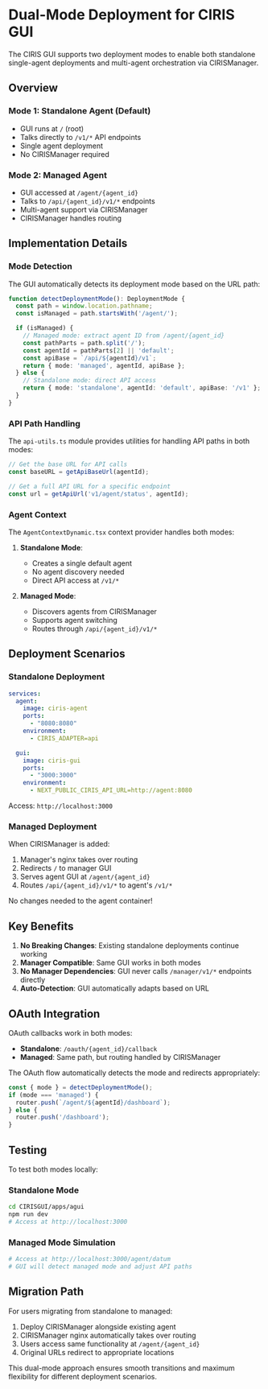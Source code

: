 # Dual-Mode Deployment for CIRIS GUI

The CIRIS GUI supports two deployment modes to enable both standalone single-agent deployments and multi-agent orchestration via CIRISManager.

## Overview

### Mode 1: Standalone Agent (Default)
- GUI runs at `/` (root)
- Talks directly to `/v1/*` API endpoints
- Single agent deployment
- No CIRISManager required

### Mode 2: Managed Agent
- GUI accessed at `/agent/{agent_id}`
- Talks to `/api/{agent_id}/v1/*` endpoints
- Multi-agent support via CIRISManager
- CIRISManager handles routing

## Implementation Details

### Mode Detection

The GUI automatically detects its deployment mode based on the URL path:

```typescript
function detectDeploymentMode(): DeploymentMode {
  const path = window.location.pathname;
  const isManaged = path.startsWith('/agent/');

  if (isManaged) {
    // Managed mode: extract agent ID from /agent/{agent_id}
    const pathParts = path.split('/');
    const agentId = pathParts[2] || 'default';
    const apiBase = `/api/${agentId}/v1`;
    return { mode: 'managed', agentId, apiBase };
  } else {
    // Standalone mode: direct API access
    return { mode: 'standalone', agentId: 'default', apiBase: '/v1' };
  }
}
```

### API Path Handling

The `api-utils.ts` module provides utilities for handling API paths in both modes:

```typescript
// Get the base URL for API calls
const baseURL = getApiBaseUrl(agentId);

// Get a full API URL for a specific endpoint
const url = getApiUrl('v1/agent/status', agentId);
```

### Agent Context

The `AgentContextDynamic.tsx` context provider handles both modes:

1. **Standalone Mode**:
   - Creates a single default agent
   - No agent discovery needed
   - Direct API access at `/v1/*`

2. **Managed Mode**:
   - Discovers agents from CIRISManager
   - Supports agent switching
   - Routes through `/api/{agent_id}/v1/*`

## Deployment Scenarios

### Standalone Deployment

```yaml
services:
  agent:
    image: ciris-agent
    ports:
      - "8080:8080"
    environment:
      - CIRIS_ADAPTER=api

  gui:
    image: ciris-gui
    ports:
      - "3000:3000"
    environment:
      - NEXT_PUBLIC_CIRIS_API_URL=http://agent:8080
```

Access: `http://localhost:3000`

### Managed Deployment

When CIRISManager is added:

1. Manager's nginx takes over routing
2. Redirects `/` to manager GUI
3. Serves agent GUI at `/agent/{agent_id}`
4. Routes `/api/{agent_id}/v1/*` to agent's `/v1/*`

No changes needed to the agent container!

## Key Benefits

1. **No Breaking Changes**: Existing standalone deployments continue working
2. **Manager Compatible**: Same GUI works in both modes
3. **No Manager Dependencies**: GUI never calls `/manager/v1/*` endpoints directly
4. **Auto-Detection**: GUI automatically adapts based on URL

## OAuth Integration

OAuth callbacks work in both modes:

- **Standalone**: `/oauth/{agent_id}/callback`
- **Managed**: Same path, but routing handled by CIRISManager

The OAuth flow automatically detects the mode and redirects appropriately:

```typescript
const { mode } = detectDeploymentMode();
if (mode === 'managed') {
  router.push(`/agent/${agentId}/dashboard`);
} else {
  router.push('/dashboard');
}
```

## Testing

To test both modes locally:

### Standalone Mode
```bash
cd CIRISGUI/apps/agui
npm run dev
# Access at http://localhost:3000
```

### Managed Mode Simulation
```bash
# Access at http://localhost:3000/agent/datum
# GUI will detect managed mode and adjust API paths
```

## Migration Path

For users migrating from standalone to managed:

1. Deploy CIRISManager alongside existing agent
2. CIRISManager nginx automatically takes over routing
3. Users access same functionality at `/agent/{agent_id}`
4. Original URLs redirect to appropriate locations

This dual-mode approach ensures smooth transitions and maximum flexibility for different deployment scenarios.
